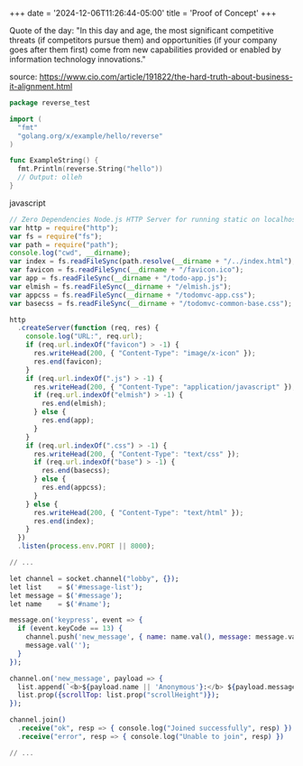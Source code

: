 +++
date = '2024-12-06T11:26:44-05:00'
title = 'Proof of Concept'
+++

Quote of the day: "In this day and age, the most significant competitive threats (if competitors pursue them) and opportunities (if your company goes after them first) come from new capabilities provided or enabled by information technology innovations."

source: https://www.cio.com/article/191822/the-hard-truth-about-business-it-alignment.html

```go
package reverse_test

import (
  "fmt"
  "golang.org/x/example/hello/reverse"
)

func ExampleString() {
  fmt.Println(reverse.String("hello"))
  // Output: olleh
}
```

javascript

```js
// Zero Dependencies Node.js HTTP Server for running static on localhost
var http = require("http");
var fs = require("fs");
var path = require("path");
console.log("cwd", __dirname);
var index = fs.readFileSync(path.resolve(__dirname + "/../index.html"), "utf8");
var favicon = fs.readFileSync(__dirname + "/favicon.ico");
var app = fs.readFileSync(__dirname + "/todo-app.js");
var elmish = fs.readFileSync(__dirname + "/elmish.js");
var appcss = fs.readFileSync(__dirname + "/todomvc-app.css");
var basecss = fs.readFileSync(__dirname + "/todomvc-common-base.css");

http
  .createServer(function (req, res) {
    console.log("URL:", req.url);
    if (req.url.indexOf("favicon") > -1) {
      res.writeHead(200, { "Content-Type": "image/x-icon" });
      res.end(favicon);
    }
    if (req.url.indexOf(".js") > -1) {
      res.writeHead(200, { "Content-Type": "application/javascript" });
      if (req.url.indexOf("elmish") > -1) {
        res.end(elmish);
      } else {
        res.end(app);
      }
    }
    if (req.url.indexOf(".css") > -1) {
      res.writeHead(200, { "Content-Type": "text/css" });
      if (req.url.indexOf("base") > -1) {
        res.end(basecss);
      } else {
        res.end(appcss);
      }
    } else {
      res.writeHead(200, { "Content-Type": "text/html" });
      res.end(index);
    }
  })
  .listen(process.env.PORT || 8000);
```

```elixir
// ...

let channel = socket.channel("lobby", {});
let list    = $('#message-list');
let message = $('#message');
let name    = $('#name');

message.on('keypress', event => {
  if (event.keyCode == 13) {
    channel.push('new_message', { name: name.val(), message: message.val() });
    message.val('');
  }
});

channel.on('new_message', payload => {
  list.append(`<b>${payload.name || 'Anonymous'}:</b> ${payload.message}<br>`);
  list.prop({scrollTop: list.prop("scrollHeight")});
});

channel.join()
  .receive("ok", resp => { console.log("Joined successfully", resp) })
  .receive("error", resp => { console.log("Unable to join", resp) })

// ...
```
